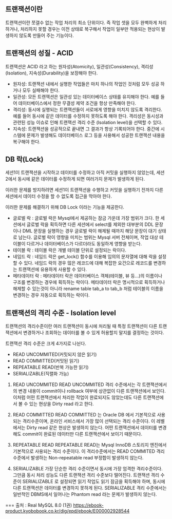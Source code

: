 ## 트랜잭션이란
트랜잭션이란 쪼갤수 없는 작업 처리의 최소 단위이다.
즉 작업 셋을 모두 완벽하게 처리하거나, 처리하지 못할 경우는 이전 상태로 복구해서
작업이 일부만 적용되는 현상이 발생하지 않도록 만들어 주는 기능이다.

## 트랜잭션의 성질 - ACID
트랜잭션은 ACID 라고 하는 원자성(Atomicity), 일관성(Consistency), 격리성(Isolation), 지속성(Durability)을 보장해야 한다.

* 원자성: 트랜잭션 내에서 실행한 작업들은 마치 하나의 작업인 것처럼 모두 성공 하거나 모두 실패해야
한다.
* 일관성: 모든 트랜잭션은 일관성 있는 데이터베이스 상태를 유지해야 한다. 예를 들어 데이터베이스에서
정한 무결성 제약 조건을 항상 만족해야 한다.
* 격리성: 동시에 실행되는 트랜잭션들이 서로에게 영향을 미치지 않도록 격리한다. 예를 들어 동시에 같은
데이터를 수정하지 못하도록 해야 한다. 격리성은 동시성과 관련된 성능 이슈로 인해 트랜잭션 격리 수준
(Isolation level)을 선택할 수 있다.
* 지속성: 트랜잭션을 성공적으로 끝내면 그 결과가 항상 기록되어야 한다. 중간에 시스템에 문제가 발생해도
데이터베이스 로그 등을 사용해서 성공한 트랜잭션 내용을 복구해야 한다.

## DB 락(Lock)
세션1이 트랜잭션을 시작하고 데이터를 수정하고 아직 커밋을 실행하지 않았는데,
세션 2에서 동시에 같은 데이터를 수정하게 되면 여러가지 문제가 발생하게 된다.

이러한 문제를 방지하려면 세션1이 트랜잭션을 수행하고 커밋을 실행하기 전까지
다른 세션에서 데이터 수정을 할 수 없도록 접근을 막아야 한다.

이러한 문제를 해결하기 위해 DB Lock 이라는 기능을 제공한다.

* 글로벌 락 : 글로벌 락은 Mysql에서 제공하는 잠금 가운데 가장 범위가 크다. 한 세션에서 글로벌 락을 획득하면 다른 세션에서 select를 제외한 대부분의 DDL 문장이나 DML 문장을 실행하는 경우 글로벌 락이 해제될 때까지 해당 문장이 대기 상태로 남는다.
글로벌 락이 영향을 미치는 범위는 Mysql 서버 전체이며, 작업 대상 테이블이 다르거나 데이터베이스가 다르더라도 동일하게 영향을 받는다. 
* 테이블 락 : 테이블 락은 개별 테이블 단위로 설정되는 락이다.
* 네임드 락 : 네임드 락은 get_lock() 함수를 이용해 임의의 문자열에 대해 락을 설정할 수 있다.
네임드 락의 경우 많은 레코드에 대해 복잡한 요건으로 레코드를 변경하는 트랜잭션에 유용하게 사용할 수 있다.
* 메타데이터 락 : 메타데이터 락은 데이터베이스 객체(테이블, 뷰 등...)의 이름이나 구조를 변경하는 경우에 획득하는 락이다.
메타데이터 락은 명시적으로 획득하거나 해제할 수 있는것이 아니라 rename table tab_a to tab_b 처럼 
테이블의 이름을 변경하는 경우 자동으로 획득하는 락이다.

## 트랜잭션의 격리 수준 - Isolation level
트랜잭션의 격리수준이란 여러 트랜잭션이 동시에 처리될 때 특정 트랜잭션이 다른 트랜잭션에서 변경하거나 조회하는 데이터를 볼 수 있게 허용할지 말지를 결정하는 것이다.

트랜잭션 격리 수준은 크게 4가지로 나뉜다.
* READ UNCOMMITED(커밋되지 않은 읽기)
* READ COMMITTED(커밋된 읽기)
* REPEATABLE READ(반복 가능한 읽기)
* SERIALIZABLE(직렬화 가능)

1. READ UNCOMMITED
READ UNCOMMITED 격리 수준에서는 각 트랜잭션에서의 변경 내용이 commit이나 rollback 여부에 상관없이 다른 트랜잭션에서 보인다.
이처럼 어떤 트랜잭션에서 처리한 작업이 완료되지도 않았는데도 다른 트랜잭션에서 볼 수 있는 현상을 Dirty read 라고 한다.

2. READ COMMITTED
READ COMMITTED 는 Oracle DB 에서 기본적으로 사용되는 격리수준이며, 온라인 서비스에서 가장 많이 선택되는 격리 수준이다.
이 레벨에서는 Dirty read 같은 현상은 발생하지 않는다.
어떤 트랜잭션에서 데이터를 변경해도 commit이 완료된 데이터만 다른 트랜잭션에서 보이기 때문이다.

3. REPEATABLE READ
REPEATABLE READ는 Mysql InnoDB 스토리지 엔진에서 기본적으로 사용되는 격리 수준이다.
이 격리수준에서는 READ COMMITED 격리 수준에서 발생하는 Non-repeatable read 부정합이 발생하지 않는다.

4. SERIALIZABLE
가장 단순한 격리 수준이면서 동시에 가장 엄격한 격리수준이다.
그만큼 동시 처리 성능도 다른 트랜잭션 격리 수준보다 떨어진다.
트랜잭션 격리 수준이 SERIALIZABLE 로 설정되면 읽기 작업도 읽기 잠금을 획득해야 하며, 동시에 다른 트랜잭션은 데이터를 변경하지 못하게 된다. SERIALIZABLE 격리 수준에서는 일반적인 DBMS에서 일어나는 Phantom read 라는 문제가 발생하지 않는다.

===
출처 : Real MySQL 8.0 (1권) https://ebook-product.kyobobook.co.kr/dig/epd/ebook/E000002928544
